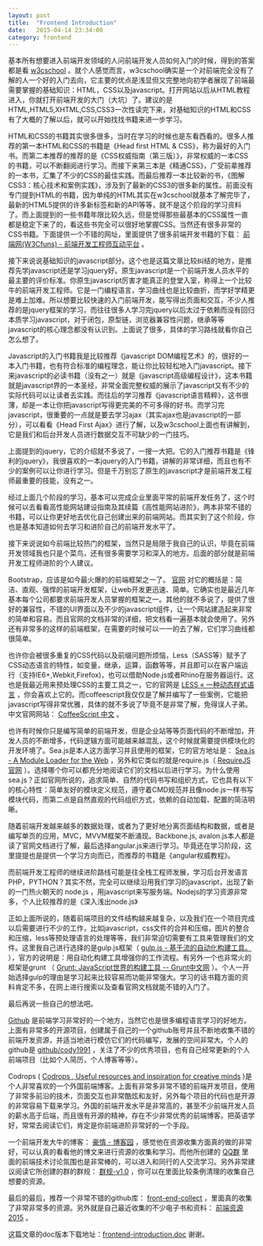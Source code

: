 ```yaml
---
layout: post
title:  "Frontend Introduction"
date:   2015-04-14 23:34:00
category: frontend
---
```


基本所有想要进入前端开发领域的人问前端开发人员如何入门的时候，得到的答案都是看 [w3cschool](http://www.w3school.com.cn/) 。就个人感觉而言，w3cschool确实是一个对前端完全没有了解的人一个好的入门去向，它主要的优点是浅显但又完整地向初学者展现了前端最需要掌握的基础知识：HTML，CSS以及javascript。打开网站以后从HTML教程进入，你就打开前端开发的大门（大坑）了。建议的是HTML,HTML5,XHTML,CSS,CSS3一次性读完下来，对基础知识的HTML和CSS有了大概的了解以后，就可以开始找找书籍来进一步学习。


HTML和CSS的书籍其实很多很多，当时在学习的时候也是东看西看的。很多人推荐的第一本HTML和CSS的书籍是《Head first HTML & CSS》，称为最好的入门书。而第二本推荐的推荐的是《CSS权威指南（第三版）》，非常权威的一本CSS的书籍，可以不断翻阅进行学习。而接下来第三本是《精通CSS》，广受前辈推荐的一本书，汇集了不少的CSS的最佳实践。而最后推荐一本比较新的书，《图解CSS3：核心技术和案例实践》，涉及到了最新的CSS3的很多新的属性。前面没有专门提到HTML的书籍，因为单纯的HTML其实在w3cschool就基本了解完毕了，最新的HTML5提供的许多新标签和新的API等等，就不是这个阶段的学习资料了。而上面提到的一些书籍年限比较久远，但是觉得那些最基本的CSS属性一直都是稳定下来了的，看这些书完全可以很好地掌握CSS。当然还有很多非常的CSS书籍。下面提供一个不错的网址，里面提供了很多前端开发书籍的下载： [前端网(W3Cfuns) - 前端开发工程师互动平台](http://www.w3cfuns.com/feres.php?do=picture&listtype=book) 。


接下来说说基础知识的javascript部分。这个也是这篇文章比较纠结的地方，是推荐先学javascript还是学习jquery好。原生javascript是一个前端开发人员水平的最主要的评价标准。你原生javascript厉害才能真正的登堂入室，称得上一个比较牛的前端开发工程师。它是一门编程语言，学习曲线也是比较曲折，而学好学精更是难上加难。所以想要比较快速的入门前端开发，能写得出页面和交互，不少人推荐的是jquery框架的学习，而往往很多人学习完jquery以后太过于依赖而没有回归本质学习javascript，对于闭包，原型链，浏览器兼容性问题，继承等等javascript的核心理念都没有认识到。上面说了很多，具体的学习路线就看你自己怎么想了。


Javascript的入门书籍我是比较推荐《javascript DOM编程艺术》的，很好的一本入门书籍，也有符合标准的编程理念，能让你比较轻松地入门javascript。接下来javascript的必读书籍（没有之一）就是《javascript高级编程设计》，这本书籍就是javascript界的一本圣经，非常全面完整权威的展示了javascript又有不少的实际代码可以让读者去实践。而往后的学习推荐《javascript语言精粹》，这书很薄，却是一本让你把javascript写得更完美的不可多得的好书。而学习完javascript，很重要的一点就是要去学习ajax（其实ajax也是javascript的一部分），可以看看《Head First Ajax》进行了解，以及w3cschool上面也有讲解到，它是我们和后台开发人员进行数据交互不可缺少的一门技巧。


上面提到的jquery，它的介绍就不多说了，一搜一大把。它的入门推荐书籍是《锋利的jquery》，我很喜欢的一本jquery的入门书籍，讲解的非常详细，而且也有不少的案例可以让你进行学习。但是千万别忘了原生的javascript才是前端开发工程师最重要的技能，没有之一。


经过上面几个阶段的学习，基本可以完成企业里面平常的前端开发任务了，这个时候可以去看看高性能网站建设指南及其续篇《高性能网站进阶》，两本非常不错的书籍，可以让你更好地去优化自己创建出来的前端网站。而其实到了这个阶段，你也是基本知道如何去学习和进阶自己的前端开发水平了。


接下来说说如今前端比较热门的框架，当然只是局限于我自己的认识，毕竟在前端开发领域我也只是个菜鸟，还有很多需要学习和深入的地方。后面的部分就是前端开发工程师进阶的个人建议。


Bootstrap，应该是如今最火爆的的前端框架之一了。 [官网](http://www.bootcss.com/) 对它的概括是：简洁、直观、强悍的前端开发框架，让web开发更迅速、简单。它确实也是最近几年基本每个公司都要求前端开发人员掌握的框架之一。其他的就不多说了，提供了很好的兼容性，不错的UI界面以及不少的javascript组件，让一个网站建造起来非常的简单和容易。而且官网的文档非常的详细，把文档看一遍基本就会使用了。另外还有非常多的这样的前端框架，在需要的时候可以一一的去了解，它们学习曲线都很简单。


也许你会被很多重复的CSS代码以及前缀问题所烦恼，Less（SASS等）赋予了CSS动态语言的特性，如变量，继承，运算，函数等等，并且即可以在客户端运行（支持IE6+,Webkit,Firefox)，也可以借助Node.js或者Rhino在服务器运行。这也是我最近用来预处理CSS的主要工具之一，它的官网是 [LESS &laquo; 一种动态样式语言](http://www.bootcss.com/p/lesscss/) ，你会喜欢上它的。而coffeescript我仅仅是了解并编写了一些案例，它能把javascript写得非常优雅，具体的就不多说了毕竟不是非常了解，免得误人子弟。中文官网网站： [CoffeeScript 中文](http://coffee-script.org/) 。


也许有时候你只是编写简单的前端开发，但是企业站等等页面代码的不断增加，开发人员的不断增多，代码逻辑方面可能越来越混乱，这个时候就需要提供模块化的开发环境了。Sea.js是本人这方面学习并且使用的框架，它的官方地址是： [Sea.js - A Module Loader for the Web](http://seajs.org/docs/) ，另外和它类似的就是require.js（ [RequireJS 官网](http://requirejs.org/) ）。选择哪个你可以都充分地阅读它们的文档以后进行学习。为什么使用sea.js？正如官网所说的，追求简单、自然的代码书写和组织方式，它也具有以下的核心特性：简单友好的模块定义规范，遵守着CMD规范并且像node.js一样书写模块代码，而第二点是自然直观的代码组织方式，依赖的自动加载、配置的简洁明晰。


随着前端开发越来越多的数据处理，或者为了更好地分离页面结构和数据，或者是编写单页的应用，MVC，MVVM框架不断涌现。Backbone.js, avalon.js本人都是读了官网文档进行了解，最后选择angular.js来进行学习。毕竟还在学习阶段，这里提提也是提供一个学习方向而已，而推荐的书籍是《angular权威教程》。


而前端开发工程师的继续进阶路线可能是往全栈工程师发展，学习后台开发语言PHP，PYTHON？其实不然，完全可以继续沿用我们学习的javascript，出现了新的一门热火朝天的 node.js ，用javascript来写服务端。Nodejs的学习资源非常多，个人比较推荐的是《深入浅出node.js》


正如上面所说的，随着前端项目的文件结构越来越复杂，以及我们在一个项目完成以后需要进行不少的工作，比如javascript，css文件的合并和压缩，图片的整合和压缩，less等预处理语言的处理等等，我们非常迫切需要有工具来管理我们的文件。这里我自己进行选择的是gulp.js框架（ [gulp.js - 基于流的自动化构建工具。 ](http://www.gulpjs.com.cn/) ），官方的说明是：用自动化构建工具增强你的工作流程。有另外一个也非常火的框架是grunt （ [Grunt: JavaScript世界的构建工具 -- Grunt中文网](http://www.gruntjs.net/) ）。个人一开始选择gulp的理由是学习起来比较容易而功能非常强大。学习的话书籍方面的资料肯定不多，在网上进行搜索以及查看官网文档就能不错的入门了。


最后再说一些自己的想法吧。


[Github](https://github.com/) 是前端学习非常好的一个地方，当然它也是很多编程语言学习的好地方。上面有非常多的开源项目，创建属于自己的一个github账号并且不断地收集不错的前端开发资源，并适当地进行模仿它们的代码编写，发展的空间非常大。个人的github是 [github/cody1991](https://github.com/cody1991) ，关注了不少的优秀项目，也有自己经常更新的个人前端项目（比如个人简历，个人博客等等）。


Codrops ( [Codrops , Useful resources and inspiration for creative minds](http://tympanus.net/codrops/) )是个人非常喜欢的一个外国前端博客。上面有非常多非常不错的前端开发项目，使用了非常多前沿的技术，页面交互也非常酷炫和友好，另外每个项目的代码也是开源的非常容易下载来学习。外国的前端开发水平是非常高的，甚至不少前端开发人员的薪水高于后端，而且很有开源的精神，存在不少非常优秀的前端博客。把英语学好，常常去阅读它们，肯定是你前端进阶非常好的一个手段。


一个前端开发大牛的博客： [豪情 - 博客园](http://www.cnblogs.com/jikey/) ，感觉他在资源收集方面真的做的非常好，可以认真的看看他的博文来进行资源的收集和学习。而他所创建的 [QQ群](http://www.cnblogs.com/jikey/p/4426105.html) 里面的前端技术讨论氛围也是非常棒的，可以进入和同行的人交流学习。另外非常建议阅读它所创建的群的群规： [群规-v1.0](http://note.youdao.com/share/?id=8a777eda4842aa0f3d7fc6161577ab9b&type=note) ，你可以在里面比较条例清理的收集自己想要的资源。


最后的最后，推荐一个非常不错的github库： [front-end-collect](https://github.com/foru17/front-end-collect) ，里面真的收集了非常非常多的资源。另外就是自己最近收集的不少电子书和资料： [前端资源2015](http://yun.baidu.com/share/link?shareid=1197836167&uk=1443668030) 。

这篇文章的doc版本下载地址：[frontend-introduction.doc](http://cody1991.github.io/sysutangzxBlog/source/frontend-introduction.doc) 谢谢。








	


